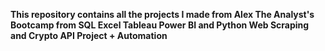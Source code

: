 **This repository contains all the projects I made from Alex The Analyst's Bootcamp from
SQL
Excel
Tableau
Power BI
 and Python Web Scraping and Crypto API Project + Automation**


